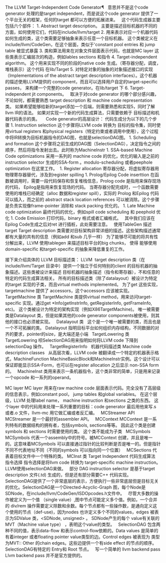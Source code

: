 The LLVM Target-Independent Code Generator¶
 
意思并不是这个code generator 处理的是target independent，而是说这个code generator 提供了一个平台无关的框架，任何的target 都可以方便的拓展进来。
 
这个代码生成器主要包括六个部件：
	1.	Abstract target description。 主要是描述目标机器的不同的方面，如何使用它们，代码在include/llvm/target
	2.	用来表示对应一个机器代码如何生成的类，这个类需要足够抽象来表示任意一个目标机器。 这个类被定义在 include/llvm/CodeGen，在这个层面，类似于'constant pool entries 和 jump table 被显式暴露
	3.	类和算法用来在对象文件层面表示代码，也就是MC layer 这些类表示汇编层次的构造，例如lables sections 和指令
	4.	Target-independent algorithm。 这个用来实现不同的阶段的native code 生成。（寄存器分配，调度，堆栈表示）这个代码 在lib/Target
	5.	对特定对象的抽象的对象描述接口的实现（Implementations of the abstract target description interfaces）。这个机器的描述使用LLVM提供的 component，而且可以选择用户自定的target-specific passes， 来构建一个完整的code generator。在lib/target 下
	6.	Target-independent jit components。
 
取决于对code generator 的哪个部分感兴趣，不论如何，都需要熟悉 target description 和 machine code representation 类。 如果希望能够给新的target添加一个后端，则需要熟悉和实现5，同时了解llvm IR的语法。
如果对实现一个新的代码生成算法，只需要依赖于 目标描述和机器代码表示的类。
 
 
Code generator的高层设计：
代码生成分为以下的几个步骤
	1.	Instruction selection
这个步骤将LLVM code 转换为 目标的指令集，同时使用virtual registers 和physical registers（特定约束或者调用中使用），这个过程中将IR转换为目标机器指令的DAG图，也就是selectionDAG图。
	1.	Scheduling and formation
这个步骤将之前生成的DAG图（SelectionDAG），决定指令之间的顺序，然后将指令发射出去。此时称为MachineInstr
	1.	SSA-based Machine Code optimizations
采用一系列的 machine code 的优化，优化的输入是之前的instruction selector 生成的SSA-form 。modulo-scheduling 或者peephole optimization 在这里工作。 
	1.	Register allocation
寄存器分配，将虚拟寄存器用物理寄存器替代，涉及到register spilling
	1.	Prolog/Epilog Code inserttion
在函数被调用时，需要一段代码保存和恢复堆栈信息，Prolog code 是指用来保存现场的代码， Epilog是指用来恢复现场的代码。
当寄存器分配完成时，一个函数需要使用的堆栈已经确定（alloc 数据和register spill），实际的 Prolog 和Epilog 代码可以插入，而之前的 abstract stack location references 可以被消除。这个步骤是负责实现像frame-pointer 消除和 stack packing 优化的。
	1.	Late Machine code optimization
最终代码的优化，例如spill code scheduling 和 peephold 优化
	1.	Code Emission
打印代码，binary 格式或者汇编格式。
 
其中我们应该在Epilog Code生成之后对ret 进行插桩，此处需要注意。
 
使用TableGen 描述target
Target description 类需要对目标架构非常详细的描述。这些架构描述通常都有大量的共有的信息（例如add 和sub 几乎一样） 为了能够尽可能的将共有性分解出来，LLVM 使用tablegen 来描述目标平台的big chunks， 使得 能够使用domain-specific 和target-specific 的抽象来降低重复的工作。

接下来介绍具体的
LLVM 目标描述类：
LLVM  target description 类（在 include/llvm/Target 目录中）提供一个独立于任何特别的client 的目标机器的抽象描述。这些类被设计来描述 目标机器的抽象描述（指令和寄存器），不和任意的特定的代码生成算法相关。
所有的目标描述类（除了datalayout）被设计为特定的target 实现的子类，而且virtual methods implemented。 为了get 这些实现，targetmachine 提供了 accessors，这个accessors 应该被实现。
 
TargetMachine 类
TargetMachine 类提供virtual method，用来访问target-specific 实现。通过get \*Info(getInstrInfo, getRegisterInfo, getFrameInfo, etc)。 这个类被设计为特定的架构实现（例如X86TargetMachine)。 唯一被需要类是Datalayout 类，但是如果其他的code generator components被使用，则其他的接口也必须被实现。
 
Datalayout 类
 
这个是一个唯一被需要的类，而且也是一个不可拓展的类。 Datalayout 指明目标平台如何组织内存结构，不同数据的对齐的要求，pointer的size，是大端还是小端
 
TargetLowering 类
TargetLowering 呗SelectionDAG用来指明如何将LLVM code 下降到 selectionDag 操作。
 
TargetRegisterInfo
 
机器代码描述类
Machine code description classes
 
从高层次看，LLVM code 被翻译成一个特定的机器表示格式，MachineFunction MachineBasicBlock和MachineInstr实例。这个设计可以保证即能显示SSA-Form，也可以在register allocation 之后显示 non-SSA form的。
 
MachineInst 类用来表示一条机器指令，这个类非常的简单，只是用来记录一个opcode 和一系列的operand。

MC layer
MC layer 用来在raw machine code 层面表示代码。完全没有了高层级的信息表示，例如constant pool， jump tables 和global variables。 在这个层级，LLVM 处理label name， machine instruction 和sections 之类的东西。 这个layer 中的代码用来处理一系列重要的目标：code generator 最后用他来写.s 或者.o 文件，llvm-mc 用它做汇编或者反汇编。
 
MCStreamer API
MCStreamer 是一个最好的assembler API。
 
MCContext
MCContext 是一系列特有的数据结构的拥有者，包括symbols, sections等等。 因此这个类是创建symbols 和 sections 时需要使用的类。 这个类不能成为子类
 
MCSymbols
MCSymbols 代表一个assembly中的符号。被MCContext 创建，并且是唯一的。这意味着MCSymbols 可以直接通过指针的比较判断是否是唯一的。但是指针不同不代表地址不同（不同的symbols 可以指向同一个位置）
 
MCSections
代表着目标文件中一个特殊的类。
MCInst 类
Target Independent 代码生成算法
 
指令选择
指令选择是将llvm code 转换为 target-specific machine instruction。LLVM使用selectionDAG来做。
 
部分 DAG instruction selector 是基于target description 文件(.td) 生成的，但是还有部分需要C++ 代码实现。
 
SelectionDAG提供了一个非常底层的表示，方便执行一些非常底层但是目标无关的优化。SelectionDAG是一个Directed-Acyclic-Graph 图，每个Node是SDNode，在include/llvm/CodeGen/ISDOpcodes.h文件中。
 
尽管大多数的操作被定义为一个值 （single value）,图中节点可能定义多个值。例如，一个合并的 div/rem 操作需要定义除数和余数。每个节点都有一些操作数，是通向定义这个使用的节点（def-use)，因为nodes 也许定义多个不同的values，edges 被表示为SDValue 类，<SDNode, unsigned> 。 SDNode产生的每个 value有关联的 MVT（Machine value type） ，表明这个value的类型。
 
SelectionDAG 包含两种不同的值，表示data-flow 和表示control-flow依赖的。Data values 是简单的有着integer 或者floating pointer value类型的边。Control edges 被表现为 类型为MVT:: Other 的chain edges。这些边提供一个有side effect 的节点的顺序。
 
SelectionDAG有特定的 Entry和 Root 节点。
 
写一个简单的 llvm backend pass
Llvm backend pass 并不是官方提供的。

